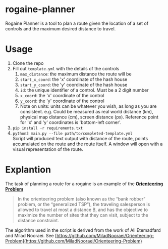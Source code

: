 # rogaine-planner

Rogaine Planner is a tool to plan a route given the location of a set of controls and the maximum desired distance to travel.

# Usage
1. Clone the repo
1. Fill out `template.yml` with the details of the controls
    1. `max_distance`: the maximum distance the route will be
    1. `start_x_coord`: the 'x' coordinate of the hash house
    1. `start_y_coord`: the 'y' coordinate of the hash house
    1. `id`: the unique identifier of a control. Must be a 2 digit number
    1. `x_coord`: the 'x' coordinate of the control
    1. `y_coord`: the 'y' coordinate of the control
    1. Note on units: units can be whatever you wish, as long as you are consistent. e.g. Could be measured as real world distance (km), physical map distance (cm), screen distance (px). Reference point for 'x' and 'y' coordinates is 'bottom-left corner'.
1. `pip install -r requirements.txt`
1. `python3 main.py --file path/to/completed-template.yml`  
Script will produced text output with distance of the route, points accumulated on the route and the route itself. A window will open with a visual representation of the route.

# Explantion
The task of planning a route for a rogaine is an example of the [**Orienteering Problem**](https://www.sciencedirect.com/topics/mathematics/orienteering-problem)
> In the orienteering problem (also known as the “bank robber” problem, or the “generalized TSP”), the traveling salesperson is allowed to travel at most a distance B, and has the objective to maximize the number of sites that they can visit, subject to the distance constraint.  

The algorithm used in the script is derived from the work of Ali Etemadfard and Milad Nooraei. See 
[https://github.com/MiladNooraei/Orienteering-Problem](https://github.com/MiladNooraei/Orienteering-Problem)
